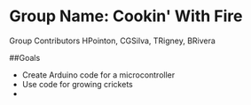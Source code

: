 # Group Name: Cookin' With Fire
Group Contributors HPointon, CGSilva, TRigney, BRivera

##Goals
  * Create Arduino code for a microcontroller
  * Use code for growing crickets
  * 
